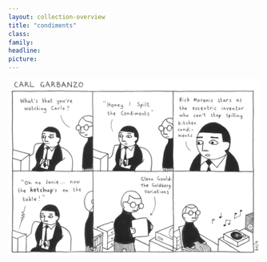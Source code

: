 ```yaml
---
layout: collection-overview
title: "condiments"
class:	
family:
headline:
picture:
---
```


![condiments](/assets/img/garbanzo/2009/condiments-1200w.jpg)
